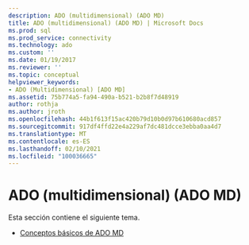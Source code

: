```yaml
---
description: ADO (multidimensional) (ADO MD)
title: ADO (multidimensional) (ADO MD) | Microsoft Docs
ms.prod: sql
ms.prod_service: connectivity
ms.technology: ado
ms.custom: ''
ms.date: 01/19/2017
ms.reviewer: ''
ms.topic: conceptual
helpviewer_keywords:
- ADO (Multidimensional) [ADO MD]
ms.assetid: 75b774a5-fa94-490a-b521-b2b8f7d48919
author: rothja
ms.author: jroth
ms.openlocfilehash: 44b1f613f15ac420b79d10b0d97b610680acd857
ms.sourcegitcommit: 917df4ffd22e4a229af7dc481dcce3ebba0aa4d7
ms.translationtype: MT
ms.contentlocale: es-ES
ms.lasthandoff: 02/10/2021
ms.locfileid: "100036665"
---
```

# <a name="ado-multidimensional-ado-md"></a>ADO (multidimensional) (ADO MD)
Esta sección contiene el siguiente tema.  
  
-   [Conceptos básicos de ADO MD](./ado-md-fundamentals.md)